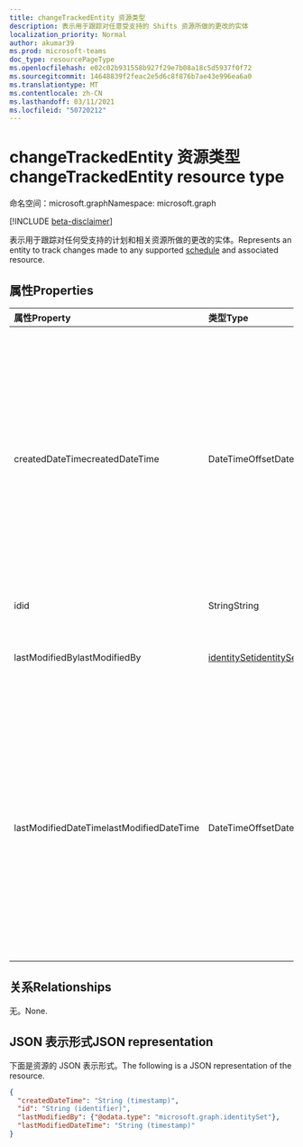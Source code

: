 ```yaml
---
title: changeTrackedEntity 资源类型
description: 表示用于跟踪对任意受支持的 Shifts 资源所做的更改的实体
localization_priority: Normal
author: akumar39
ms.prod: microsoft-teams
doc_type: resourcePageType
ms.openlocfilehash: e02c02b931558b927f29e7b08a18c5d5937f0f72
ms.sourcegitcommit: 14648839f2feac2e5d6c8f876b7ae43e996ea6a0
ms.translationtype: MT
ms.contentlocale: zh-CN
ms.lasthandoff: 03/11/2021
ms.locfileid: "50720212"
---
```

# <a name="changetrackedentity-resource-type"></a><span data-ttu-id="87698-103">changeTrackedEntity 资源类型</span><span class="sxs-lookup"><span data-stu-id="87698-103">changeTrackedEntity resource type</span></span>

<span data-ttu-id="87698-104">命名空间：microsoft.graph</span><span class="sxs-lookup"><span data-stu-id="87698-104">Namespace: microsoft.graph</span></span>

[!INCLUDE [beta-disclaimer](../../includes/beta-disclaimer.md)]

<span data-ttu-id="87698-105">表示用于跟踪对任何受支持的计划和相关资源所做的更改[](schedule.md)的实体。</span><span class="sxs-lookup"><span data-stu-id="87698-105">Represents an entity to track changes made to any supported [schedule](schedule.md) and associated resource.</span></span>

## <a name="properties"></a><span data-ttu-id="87698-106">属性</span><span class="sxs-lookup"><span data-stu-id="87698-106">Properties</span></span>

| <span data-ttu-id="87698-107">属性</span><span class="sxs-lookup"><span data-stu-id="87698-107">Property</span></span>     | <span data-ttu-id="87698-108">类型</span><span class="sxs-lookup"><span data-stu-id="87698-108">Type</span></span>        | <span data-ttu-id="87698-109">说明</span><span class="sxs-lookup"><span data-stu-id="87698-109">Description</span></span> |
|:-------------|:------------|:------------|
|<span data-ttu-id="87698-110">createdDateTime</span><span class="sxs-lookup"><span data-stu-id="87698-110">createdDateTime</span></span>|<span data-ttu-id="87698-111">DateTimeOffset</span><span class="sxs-lookup"><span data-stu-id="87698-111">DateTimeOffset</span></span>|<span data-ttu-id="87698-112">时间戳类型表示采用 ISO 8601 格式的日期和时间信息，始终采用 UTC 时区。</span><span class="sxs-lookup"><span data-stu-id="87698-112">The Timestamp type represents date and time information using ISO 8601 format and is always in UTC time.</span></span> <span data-ttu-id="87698-113">例如，2014 年 1 月 1 日午夜 UTC 为 `2014-01-01T00:00:00Z`</span><span class="sxs-lookup"><span data-stu-id="87698-113">For example, midnight UTC on Jan 1, 2014 is `2014-01-01T00:00:00Z`</span></span>|
|<span data-ttu-id="87698-114">id</span><span class="sxs-lookup"><span data-stu-id="87698-114">id</span></span>|<span data-ttu-id="87698-115">String</span><span class="sxs-lookup"><span data-stu-id="87698-115">String</span></span>| <span data-ttu-id="87698-116">只读。</span><span class="sxs-lookup"><span data-stu-id="87698-116">Read-only.</span></span>|
|<span data-ttu-id="87698-117">lastModifiedBy</span><span class="sxs-lookup"><span data-stu-id="87698-117">lastModifiedBy</span></span>|[<span data-ttu-id="87698-118">identitySet</span><span class="sxs-lookup"><span data-stu-id="87698-118">identitySet</span></span>](identityset.md)|<span data-ttu-id="87698-119">上次修改实体的人的标识。</span><span class="sxs-lookup"><span data-stu-id="87698-119">Identity of the person who last modified the entity.</span></span>|
|<span data-ttu-id="87698-120">lastModifiedDateTime</span><span class="sxs-lookup"><span data-stu-id="87698-120">lastModifiedDateTime</span></span>|<span data-ttu-id="87698-121">DateTimeOffset</span><span class="sxs-lookup"><span data-stu-id="87698-121">DateTimeOffset</span></span>|<span data-ttu-id="87698-122">时间戳类型表示采用 ISO 8601 格式的日期和时间信息，始终采用 UTC 时区。</span><span class="sxs-lookup"><span data-stu-id="87698-122">The Timestamp type represents date and time information using ISO 8601 format and is always in UTC time.</span></span> <span data-ttu-id="87698-123">例如，2014 年 1 月 1 日午夜 UTC 为 `2014-01-01T00:00:00Z`</span><span class="sxs-lookup"><span data-stu-id="87698-123">For example, midnight UTC on Jan 1, 2014 is `2014-01-01T00:00:00Z`</span></span>|

## <a name="relationships"></a><span data-ttu-id="87698-124">关系</span><span class="sxs-lookup"><span data-stu-id="87698-124">Relationships</span></span>

<span data-ttu-id="87698-125">无。</span><span class="sxs-lookup"><span data-stu-id="87698-125">None.</span></span>

## <a name="json-representation"></a><span data-ttu-id="87698-126">JSON 表示形式</span><span class="sxs-lookup"><span data-stu-id="87698-126">JSON representation</span></span>

<span data-ttu-id="87698-127">下面是资源的 JSON 表示形式。</span><span class="sxs-lookup"><span data-stu-id="87698-127">The following is a JSON representation of the resource.</span></span>

<!-- {
  "blockType": "resource",
  "optionalProperties": [

  ],
  "@odata.type": "microsoft.graph.changeTrackedEntity",
  "baseType": "microsoft.graph.entity",
  "keyProperty": "id"
}-->

```json
{
  "createdDateTime": "String (timestamp)",
  "id": "String (identifier)",
  "lastModifiedBy": {"@odata.type": "microsoft.graph.identitySet"},
  "lastModifiedDateTime": "String (timestamp)"
}
```

<!-- uuid: 16cd6b66-4b1a-43a1-adaf-3a886856ed98
2019-02-04 14:57:30 UTC -->
<!-- {
  "type": "#page.annotation",
  "description": "changeTrackedEntity resource",
  "keywords": "",
  "section": "documentation",
  "tocPath": ""
}-->



